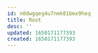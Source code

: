 ```yaml
---
id: n0dwgqeg4u7nmk01bmx9heq
title: Root
desc: ''
updated: 1650171177393
created: 1650171177393
---
```



